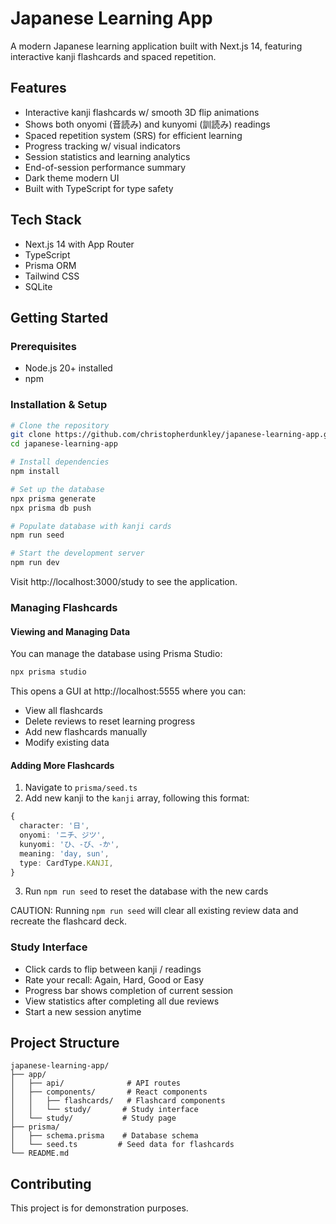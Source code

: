 # Japanese Learning App

A modern Japanese learning application built with Next.js 14, featuring interactive kanji flashcards and spaced repetition.

## Features
- Interactive kanji flashcards w/ smooth 3D flip animations
- Shows both onyomi (音読み) and kunyomi (訓読み) readings
- Spaced repetition system (SRS) for efficient learning
- Progress tracking w/ visual indicators
- Session statistics and learning analytics
- End-of-session performance summary
- Dark theme modern UI
- Built with TypeScript for type safety

## Tech Stack
- Next.js 14 with App Router
- TypeScript
- Prisma ORM
- Tailwind CSS
- SQLite

## Getting Started

### Prerequisites
- Node.js 20+ installed
- npm

### Installation & Setup
```bash
# Clone the repository
git clone https://github.com/christopherdunkley/japanese-learning-app.git
cd japanese-learning-app

# Install dependencies
npm install

# Set up the database
npx prisma generate
npx prisma db push

# Populate database with kanji cards
npm run seed

# Start the development server
npm run dev
```

Visit http://localhost:3000/study to see the application.

### Managing Flashcards

#### Viewing and Managing Data
You can manage the database using Prisma Studio:
```bash
npx prisma studio
```
This opens a GUI at http://localhost:5555 where you can:
- View all flashcards
- Delete reviews to reset learning progress
- Add new flashcards manually
- Modify existing data

#### Adding More Flashcards
1. Navigate to `prisma/seed.ts`
2. Add new kanji to the `kanji` array, following this format:
```typescript
{
  character: '日',
  onyomi: 'ニチ、ジツ',
  kunyomi: 'ひ、-び、-か',
  meaning: 'day, sun',
  type: CardType.KANJI,
}
```
3. Run `npm run seed` to reset the database with the new cards

CAUTION: Running `npm run seed` will clear all existing review data and recreate the flashcard deck.

### Study Interface
- Click cards to flip between kanji / readings
- Rate your recall: Again, Hard, Good or Easy
- Progress bar shows completion of current session
- View statistics after completing all due reviews
- Start a new session anytime

## Project Structure
```
japanese-learning-app/
├── app/
│   ├── api/              # API routes
│   ├── components/       # React components
│   │   ├── flashcards/   # Flashcard components
│   │   └── study/       # Study interface
│   └── study/           # Study page
├── prisma/
│   ├── schema.prisma    # Database schema
│   └── seed.ts         # Seed data for flashcards
└── README.md
```

## Contributing
This project is for demonstration purposes.